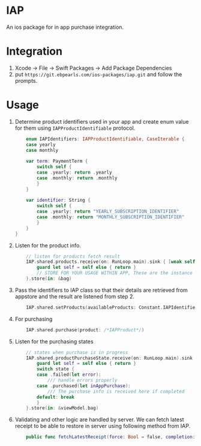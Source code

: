 # IAP

An ios package for in app purchase integration.

# Integration

1. Xcode -> File -> Swift Packages -> Add Package Dependencies
2. put `https://git.ebpearls.com/ios-packages/iap.git` and follow the prompts.

# Usage

1. Determine product identifiers used in your app and create enum value for them using `IAPProductIdentifiable` protocol.
    ``` Swift
        enum IAPIdentifiers: IAPProductIdentifiable, CaseIterable {
        case yearly
        case monthly
        
        var term: PaymentTerm {
            switch self {
            case .yearly: return .yearly
            case .monthly: return .monthly
            }
        }
        
        var identifier: String {
            switch self {
            case .yearly: return "YEARLY_SUBSCRIPTION_IDENTIFIER"
            case .monthly: return "MONTHLY_SUBSCRIPTION_IDENTIFIER"
            }
        }
    }
    ```
2. Listen for the product info.
    ``` Swift
        // listen for products fetch result
        IAP.shared.products.receive(on: RunLoop.main).sink { [weak self] products in
            guard let self = self else { return }
            // STORE FOR YOUR USAGE WITHIN APP, These are the instance of IAPProduct
        }.store(in: &bag)
    ```
3. Pass the identifiers to IAP class so that their details are retrieved from appstore and the result are listened from step 2.
    ``` Swift
        IAP.shared.setProducts(availableProducts: Constant.IAPIdentifiers.allCases)
    ```
3. For purchasing
    ``` Swift
        IAP.shared.purchase(product: /*IAPProduct*/)
    ```
4. Listen for the purchasing states
    ``` Swift
        // states when purchase is in progress
        IAP.shared.productPurchaseState.receive(on: RunLoop.main).sink { [weak self] state in
            guard let self = self else { return }
            switch state {
            case .failed(let error):
                /// handle errors properly
            case .purchased(let inAppPurchase):
                /// The purchase info is received here if completed
            default: break
            }
        }.store(in: &viewModel.bag)
    ``` 
5. Validating and other logic are handled by server. We can fetch latest receipt to be able to restore in server using following method from IAP.
    ``` Swift
        public func fetchLatestReceipt(force: Bool = false, completion: @escaping (_ receiptData: Data?, _ error: ReceiptError?) -> Void)
    ```
